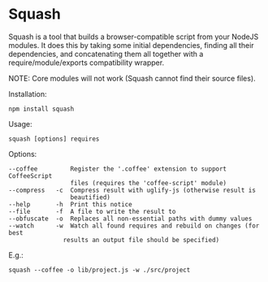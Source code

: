 Squash
===

Squash is a tool that builds a browser-compatible script from your NodeJS
modules.  It does this by taking some initial dependencies, finding all their
dependencies, and concatenating them all together with a require/module/exports
compatibility wrapper.

NOTE: Core modules will not work (Squash cannot find their source files).

Installation:

    npm install squash

Usage:

    squash [options] requires

Options:

    --coffee         Register the '.coffee' extension to support CoffeeScript
                     files (requires the 'coffee-script' module)
    --compress   -c  Compress result with uglify-js (otherwise result is
                     beautified)
    --help       -h  Print this notice
    --file       -f  A file to write the result to
    --obfuscate  -o  Replaces all non-essential paths with dummy values
    --watch      -w  Watch all found requires and rebuild on changes (for best
                   results an output file should be specified)

E.g.:

    squash --coffee -o lib/project.js -w ./src/project